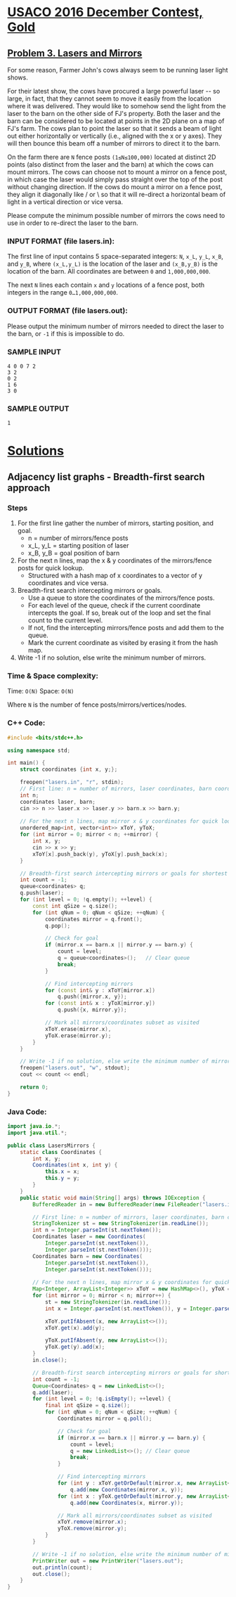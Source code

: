 # [USACO 2016 December Contest, Gold](http://www.usaco.org/index.php?page=dec16results)
## [Problem 3. Lasers and Mirrors](http://www.usaco.org/index.php?page=viewproblem2&cpid=671)

For some reason, Farmer John's cows always seem to be running laser light shows.

For their latest show, the cows have procured a large powerful laser -- so large, in fact, that they cannot seem to move it easily from the location where it was delivered. They would like to somehow send the light from the laser to the barn on the other side of FJ's property. Both the laser and the barn can be considered to be located at points in the 2D plane on a map of FJ's farm. The cows plan to point the laser so that it sends a beam of light out either horizontally or vertically (i.e., aligned with the x or y axes). They will then bounce this beam off a number of mirrors to direct it to the barn.

On the farm there are `N` fence posts `(1≤N≤100,000)` located at distinct 2D points (also distinct from the laser and the barn) at which the cows can mount mirrors. The cows can choose not to mount a mirror on a fence post, in which case the laser would simply pass straight over the top of the post without changing direction. If the cows do mount a mirror on a fence post, they align it diagonally like / or \ so that it will re-direct a horizontal beam of light in a vertical direction or vice versa.

Please compute the minimum possible number of mirrors the cows need to use in order to re-direct the laser to the barn.

### INPUT FORMAT (file lasers.in):
The first line of input contains 5 space-separated integers: `N`, `x_L`, `y_L`, `x_B`, and `y_B`, where `(x_L,y_L)` is the location of the laser and `(x_B,y_B)` is the location of the barn. All coordinates are between `0` and `1,000,000,000`.

The next `N` lines each contain `x` and `y` locations of a fence post, both integers in the range `0…1,000,000,000`.

### OUTPUT FORMAT (file lasers.out):

Please output the minimum number of mirrors needed to direct the laser to the barn, or `-1` if this is impossible to do.

### SAMPLE INPUT
```
4 0 0 7 2
3 2
0 2
1 6
3 0
```

### SAMPLE OUTPUT
```
1
```

# [Solutions](https://github.com/Reddimus/USACO_notes/tree/main/Graphs/Gold/P3_2016-Lasers_And_Mirrors)

## Adjacency list graphs - Breadth-first search approach

### Steps
1. For the first line gather the number of mirrors, starting position, and goal.
    - n = number of mirrors/fence posts
    - x_L, y_L = starting position of laser
    - x_B, y_B = goal position of barn
2. For the next n lines, map the x & y coordinates of the mirrors/fence posts for quick lookup.
    - Structured with a hash map of x coordinates to a vector of y coordinates and vice versa.
3. Breadth-first search intercepting mirrors or goals.
    - Use a queue to store the coordinates of the mirrors/fence posts.
    - For each level of the queue, check if the current coordinate intercepts the goal. If so, break out of the loop and set the final count to the current level.
    - If not, find the intercepting mirrors/fence posts and add them to the queue.
    - Mark the current coordinate as visited by erasing it from the hash map.
4. Write -1 if no solution, else write the minimum number of mirrors.

### Time & Space complexity:
Time: `O(N)`
Space: `O(N)`

Where `N` is the number of fence posts/mirrors/vertices/nodes.

### C++ Code:
```cpp
#include <bits/stdc++.h>

using namespace std;

int main() {
    struct coordinates {int x, y;};

    freopen("lasers.in", "r", stdin);
    // First line: n = number of mirrors, laser coordinates, barn coordinates
    int n;
    coordinates laser, barn;
    cin >> n >> laser.x >> laser.y >> barn.x >> barn.y;
    
    // For the next n lines, map mirror x & y coordinates for quick lookup
    unordered_map<int, vector<int>> xToY, yToX;
    for (int mirror = 0; mirror < n; ++mirror) {
        int x, y;
        cin >> x >> y;
        xToY[x].push_back(y), yToX[y].push_back(x);
    }

    // Breadth-first search intercepting mirrors or goals for shortest path
    int count = -1;
    queue<coordinates> q;
    q.push(laser);
    for (int level = 0; !q.empty(); ++level) {
        const int qSize = q.size();
        for (int qNum = 0; qNum < qSize; ++qNum) {
            coordinates mirror = q.front();
            q.pop();

            // Check for goal
            if (mirror.x == barn.x || mirror.y == barn.y) {
                count = level;
                q = queue<coordinates>();   // Clear queue
                break;
            }

            // Find intercepting mirrors
            for (const int& y : xToY[mirror.x])
                q.push({mirror.x, y});
            for (const int& x : yToX[mirror.y])
                q.push({x, mirror.y});

            // Mark all mirrors/coordinates subset as visited
            xToY.erase(mirror.x),
            yToX.erase(mirror.y);
        }
    }

    // Write -1 if no solution, else write the minimum number of mirrors
    freopen("lasers.out", "w", stdout);
    cout << count << endl;

    return 0;
}
```

### Java Code:
```java
import java.io.*;
import java.util.*;

public class LasersMirrors {
    static class Coordinates {
        int x, y;
        Coordinates(int x, int y) {
            this.x = x;
            this.y = y;
        }
    }
    public static void main(String[] args) throws IOException {
        BufferedReader in = new BufferedReader(new FileReader("lasers.in"));

        // First line: n = number of mirrors, laser coordinates, barn coordinates
        StringTokenizer st = new StringTokenizer(in.readLine());
        int n = Integer.parseInt(st.nextToken());
        Coordinates laser = new Coordinates(
            Integer.parseInt(st.nextToken()), 
            Integer.parseInt(st.nextToken()));
        Coordinates barn = new Coordinates(
            Integer.parseInt(st.nextToken()), 
            Integer.parseInt(st.nextToken()));
        
        // For the next n lines, map mirror x & y coordinates for quick lookup
        Map<Integer, ArrayList<Integer>> xToY = new HashMap<>(), yToX = new HashMap<>();
        for (int mirror = 0; mirror < n; mirror++) {
            st = new StringTokenizer(in.readLine());
            int x = Integer.parseInt(st.nextToken()), y = Integer.parseInt(st.nextToken());

            xToY.putIfAbsent(x, new ArrayList<>());
            xToY.get(x).add(y);

            yToX.putIfAbsent(y, new ArrayList<>());
            yToX.get(y).add(x);
        }
        in.close();

        // Breadth-first search intercepting mirrors or goals for shortest path
        int count = -1;
        Queue<Coordinates> q = new LinkedList<>();
        q.add(laser);
        for (int level = 0; !q.isEmpty(); ++level) {
            final int qSize = q.size();
            for (int qNum = 0; qNum < qSize; ++qNum) {
                Coordinates mirror = q.poll();

                // Check for goal
                if (mirror.x == barn.x || mirror.y == barn.y) {
                    count = level;
                    q = new LinkedList<>(); // Clear queue
                    break;
                }

                // Find intercepting mirrors
                for (int y : xToY.getOrDefault(mirror.x, new ArrayList<>()))
                    q.add(new Coordinates(mirror.x, y));
                for (int x : yToX.getOrDefault(mirror.y, new ArrayList<>()))
                    q.add(new Coordinates(x, mirror.y));

                // Mark all mirrors/coordinates subset as visited
                xToY.remove(mirror.x);
                yToX.remove(mirror.y); 
            }
        }

        // Write -1 if no solution, else write the minimum number of mirrors
        PrintWriter out = new PrintWriter("lasers.out");
        out.println(count);
        out.close();
    }
}
```